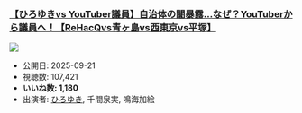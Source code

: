 ### [【ひろゆきvs YouTuber議員】自治体の闇暴露…なぜ？YouTuberから議員へ！【ReHacQvs青ヶ島vs西東京vs平塚】](https://www.youtube.com/watch?v=tcT9_UdxNQs)
[![](https://img.youtube.com/vi/tcT9_UdxNQs/sddefault.jpg)](https://www.youtube.com/watch?v=tcT9_UdxNQs)
-   公開日: 2025-09-21
-   視聴数: 107,421
-   **いいね数: 1,180**
-   出演者: [ひろゆき](/rehacq_fan/people/ひろゆき "wikilink"), 千間泉実, 鳴海加絵
